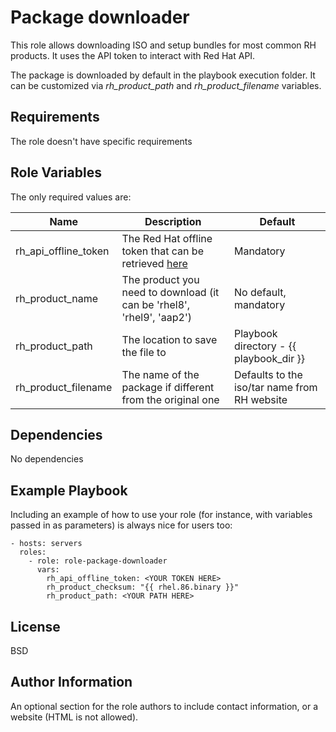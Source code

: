 Package downloader
=========

This role allows downloading ISO and setup bundles for most common RH products. It uses the API token to interact with Red Hat API.

The package is downloaded by default in the playbook execution folder. It can be customized via *rh_product_path* and *rh_product_filename* variables.

Requirements
------------

The role doesn't have specific requirements

Role Variables
--------------

The only required values are:

| Name | Description | Default |
| ------------ | ------------ | ------------ |
| rh_api_offline_token | The Red Hat offline token that can be retrieved [here](https://access.redhat.com/management/api) | Mandatory |
| rh_product_name | The product you need to download (it can be 'rhel8', 'rhel9', 'aap2') | No default, mandatory |
| rh_product_path | The location to save the file to | Playbook directory - {{ playbook_dir }} |
| rh_product_filename | The name of the package if different from the original one | Defaults to the iso/tar name from RH website |

Dependencies
------------

No dependencies

Example Playbook
----------------

Including an example of how to use your role (for instance, with variables passed in as parameters) is always nice for users too:

    - hosts: servers
      roles:
        - role: role-package-downloader
          vars:
            rh_api_offline_token: <YOUR TOKEN HERE>
            rh_product_checksum: "{{ rhel.86.binary }}"
            rh_product_path: <YOUR PATH HERE>
License
-------

BSD

Author Information
------------------

An optional section for the role authors to include contact information, or a website (HTML is not allowed).
